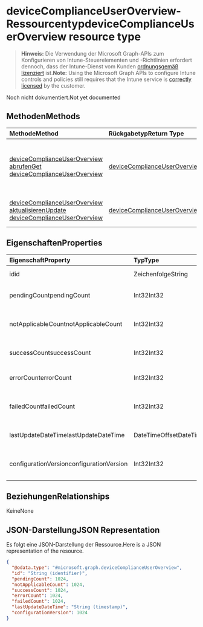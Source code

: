 # <a name="devicecomplianceuseroverview-resource-type"></a><span data-ttu-id="c2f0c-101">deviceComplianceUserOverview-Ressourcentyp</span><span class="sxs-lookup"><span data-stu-id="c2f0c-101">deviceComplianceUserOverview resource type</span></span>

> <span data-ttu-id="c2f0c-102">**Hinweis:** Die Verwendung der Microsoft Graph-APIs zum Konfigurieren von Intune-Steuerelementen und -Richtlinien erfordert dennoch, dass der Intune-Dienst vom Kunden [ordnungsgemäß lizenziert](https://go.microsoft.com/fwlink/?linkid=839381) ist.</span><span class="sxs-lookup"><span data-stu-id="c2f0c-102">**Note:** Using the Microsoft Graph APIs to configure Intune controls and policies still requires that the Intune service is [correctly licensed](https://go.microsoft.com/fwlink/?linkid=839381) by the customer.</span></span>

<span data-ttu-id="c2f0c-103">Noch nicht dokumentiert.</span><span class="sxs-lookup"><span data-stu-id="c2f0c-103">Not yet documented</span></span>
## <a name="methods"></a><span data-ttu-id="c2f0c-104">Methoden</span><span class="sxs-lookup"><span data-stu-id="c2f0c-104">Methods</span></span>
|<span data-ttu-id="c2f0c-105">Methode</span><span class="sxs-lookup"><span data-stu-id="c2f0c-105">Method</span></span>|<span data-ttu-id="c2f0c-106">Rückgabetyp</span><span class="sxs-lookup"><span data-stu-id="c2f0c-106">Return Type</span></span>|<span data-ttu-id="c2f0c-107">Beschreibung</span><span class="sxs-lookup"><span data-stu-id="c2f0c-107">Description</span></span>|
|:---|:---|:---|
|[<span data-ttu-id="c2f0c-108">deviceComplianceUserOverview abrufen</span><span class="sxs-lookup"><span data-stu-id="c2f0c-108">Get deviceComplianceUserOverview</span></span>](../api/intune_deviceconfig_devicecomplianceuseroverview_get.md)|[<span data-ttu-id="c2f0c-109">deviceComplianceUserOverview</span><span class="sxs-lookup"><span data-stu-id="c2f0c-109">deviceComplianceUserOverview</span></span>](../resources/intune_deviceconfig_devicecomplianceuseroverview.md)|<span data-ttu-id="c2f0c-110">Lesen von Eigenschaften und Beziehungen des [deviceComplianceUserOverview](../resources/intune_deviceconfig_devicecomplianceuseroverview.md)-Objekts.</span><span class="sxs-lookup"><span data-stu-id="c2f0c-110">Read properties and relationships of [plannerAssignedToTaskBoardTaskFormat](../resources/intune_deviceconfig_devicecomplianceuseroverview.md) object.</span></span>|
|[<span data-ttu-id="c2f0c-111">deviceComplianceUserOverview aktualisieren</span><span class="sxs-lookup"><span data-stu-id="c2f0c-111">Update deviceComplianceUserOverview</span></span>](../api/intune_deviceconfig_devicecomplianceuseroverview_update.md)|[<span data-ttu-id="c2f0c-112">deviceComplianceUserOverview</span><span class="sxs-lookup"><span data-stu-id="c2f0c-112">deviceComplianceUserOverview</span></span>](../resources/intune_deviceconfig_devicecomplianceuseroverview.md)|<span data-ttu-id="c2f0c-113">Aktualisieren der Eigenschaften eines [deviceComplianceUserOverview](../resources/intune_deviceconfig_devicecomplianceuseroverview.md)-Objekts.</span><span class="sxs-lookup"><span data-stu-id="c2f0c-113">Update the properties of a [calendar](../resources/intune_deviceconfig_devicecomplianceuseroverview.md) object.</span></span>|

## <a name="properties"></a><span data-ttu-id="c2f0c-114">Eigenschaften</span><span class="sxs-lookup"><span data-stu-id="c2f0c-114">Properties</span></span>
|<span data-ttu-id="c2f0c-115">Eigenschaft</span><span class="sxs-lookup"><span data-stu-id="c2f0c-115">Property</span></span>|<span data-ttu-id="c2f0c-116">Typ</span><span class="sxs-lookup"><span data-stu-id="c2f0c-116">Type</span></span>|<span data-ttu-id="c2f0c-117">Beschreibung</span><span class="sxs-lookup"><span data-stu-id="c2f0c-117">Description</span></span>|
|:---|:---|:---|
|<span data-ttu-id="c2f0c-118">id</span><span class="sxs-lookup"><span data-stu-id="c2f0c-118">id</span></span>|<span data-ttu-id="c2f0c-119">Zeichenfolge</span><span class="sxs-lookup"><span data-stu-id="c2f0c-119">String</span></span>|<span data-ttu-id="c2f0c-120">Schlüssel der Entität</span><span class="sxs-lookup"><span data-stu-id="c2f0c-120">Key of the setting.</span></span>|
|<span data-ttu-id="c2f0c-121">pendingCount</span><span class="sxs-lookup"><span data-stu-id="c2f0c-121">pendingCount</span></span>|<span data-ttu-id="c2f0c-122">Int32</span><span class="sxs-lookup"><span data-stu-id="c2f0c-122">Int32</span></span>|<span data-ttu-id="c2f0c-123">Anzahl der ausstehenden Benutzer</span><span class="sxs-lookup"><span data-stu-id="c2f0c-123">Number of pending Users</span></span>|
|<span data-ttu-id="c2f0c-124">notApplicableCount</span><span class="sxs-lookup"><span data-stu-id="c2f0c-124">notApplicableCount</span></span>|<span data-ttu-id="c2f0c-125">Int32</span><span class="sxs-lookup"><span data-stu-id="c2f0c-125">Int32</span></span>|<span data-ttu-id="c2f0c-126">Anzahl der nicht anwendbaren Geräte</span><span class="sxs-lookup"><span data-stu-id="c2f0c-126">Number of not applicable devices</span></span>|
|<span data-ttu-id="c2f0c-127">successCount</span><span class="sxs-lookup"><span data-stu-id="c2f0c-127">successCount</span></span>|<span data-ttu-id="c2f0c-128">Int32</span><span class="sxs-lookup"><span data-stu-id="c2f0c-128">Int32</span></span>|<span data-ttu-id="c2f0c-129">Anzahl der erfolgreichen Benutzer</span><span class="sxs-lookup"><span data-stu-id="c2f0c-129">Number of succeeded Users</span></span>|
|<span data-ttu-id="c2f0c-130">errorCount</span><span class="sxs-lookup"><span data-stu-id="c2f0c-130">errorCount</span></span>|<span data-ttu-id="c2f0c-131">Int32</span><span class="sxs-lookup"><span data-stu-id="c2f0c-131">Int32</span></span>|<span data-ttu-id="c2f0c-132">Anzahl der Benutzer mit Fehlern</span><span class="sxs-lookup"><span data-stu-id="c2f0c-132">Number of error Users</span></span>|
|<span data-ttu-id="c2f0c-133">failedCount</span><span class="sxs-lookup"><span data-stu-id="c2f0c-133">failedCount</span></span>|<span data-ttu-id="c2f0c-134">Int32</span><span class="sxs-lookup"><span data-stu-id="c2f0c-134">Int32</span></span>|<span data-ttu-id="c2f0c-135">Anzahl der fehlgeschlagenen Benutzer</span><span class="sxs-lookup"><span data-stu-id="c2f0c-135">Number of failed Users</span></span>|
|<span data-ttu-id="c2f0c-136">lastUpdateDateTime</span><span class="sxs-lookup"><span data-stu-id="c2f0c-136">lastUpdateDateTime</span></span>|<span data-ttu-id="c2f0c-137">DateTimeOffset</span><span class="sxs-lookup"><span data-stu-id="c2f0c-137">DateTimeOffset</span></span>|<span data-ttu-id="c2f0c-138">Zeit der letzten Aktualisierung</span><span class="sxs-lookup"><span data-stu-id="c2f0c-138">Last update time</span></span>|
|<span data-ttu-id="c2f0c-139">configurationVersion</span><span class="sxs-lookup"><span data-stu-id="c2f0c-139">configurationVersion</span></span>|<span data-ttu-id="c2f0c-140">Int32</span><span class="sxs-lookup"><span data-stu-id="c2f0c-140">Int32</span></span>|<span data-ttu-id="c2f0c-141">Version der Richtlinie für diese Übersicht</span><span class="sxs-lookup"><span data-stu-id="c2f0c-141">Version of the policy for that overview</span></span>|

## <a name="relationships"></a><span data-ttu-id="c2f0c-142">Beziehungen</span><span class="sxs-lookup"><span data-stu-id="c2f0c-142">Relationships</span></span>
<span data-ttu-id="c2f0c-143">Keine</span><span class="sxs-lookup"><span data-stu-id="c2f0c-143">None</span></span>
## <a name="json-representation"></a><span data-ttu-id="c2f0c-144">JSON-Darstellung</span><span class="sxs-lookup"><span data-stu-id="c2f0c-144">JSON Representation</span></span>
<span data-ttu-id="c2f0c-145">Es folgt eine JSON-Darstellung der Ressource.</span><span class="sxs-lookup"><span data-stu-id="c2f0c-145">Here is a JSON representation of the resource.</span></span>
<!-- {
  "blockType": "resource",
  "keyProperty": "id",
  "@odata.type": "microsoft.graph.deviceComplianceUserOverview"
}
-->
``` json
{
  "@odata.type": "#microsoft.graph.deviceComplianceUserOverview",
  "id": "String (identifier)",
  "pendingCount": 1024,
  "notApplicableCount": 1024,
  "successCount": 1024,
  "errorCount": 1024,
  "failedCount": 1024,
  "lastUpdateDateTime": "String (timestamp)",
  "configurationVersion": 1024
}
```



